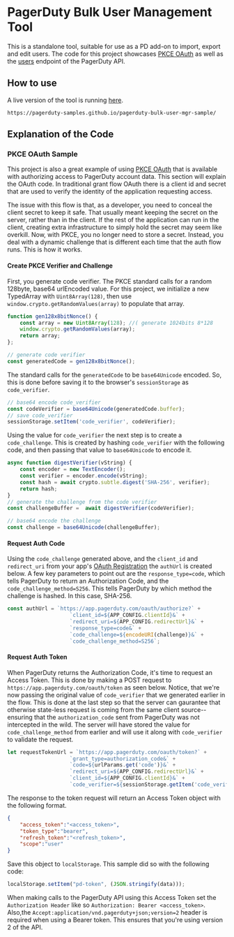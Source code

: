 # PagerDuty Bulk User Management Tool

This is a standalone tool, suitable for use as a PD add-on to import, export and edit users. The code for this project showcases [PKCE OAuth](https://v2.developer.pagerduty.com/docs/oauth-2-functionality-pkce) as well as the [users](https://api-reference.pagerduty.com/#!/Users/get_users) endpoint of the PagerDuty API.

## How to use
A live version of the tool is running [here](https://pagerduty-samples.github.io/pagerduty-bulk-user-mgr-sample/).
```
https://pagerduty-samples.github.io/pagerduty-bulk-user-mgr-sample/
```
## Explanation of the Code

### PKCE OAuth Sample
This project is also a great example of using [PKCE OAuth](https://oauth.net/2/pkce/) that is available with authorizing access to PagerDuty account data. This section will explain the OAuth code. In traditional grant flow OAuth there is a client id and secret that are used to verify the identity of the application requesting access.

The issue with this flow is that, as a developer, you need to conceal the client secret to keep it safe. That usually meant keeping the secret on the server, rather than in the client. If the rest of the application can run in the client, creating extra infrastructure to simply hold the secret may seem like overkill. Now, with PKCE, you no longer need to store a secret. Instead, you deal with a dynamic challenge that is different each time that the auth flow runs. This is how it works.

#### Create PKCE Verifier and Challenge
First, you generate code verifier. The PKCE standard calls for a random 128byte, base64 urlEncoded value. For this project, we initialize a new TypedArray with `Uint8Array(128)`, then use `window.crypto.getRandomValues(array)` to populate that array. 

```javascript
function gen128x8bitNonce() {
    const array = new Uint8Array(128); //( generate 1024bits 8*128
    window.crypto.getRandomValues(array);
    return array;
};

// generate code verifier
const generatedCode = gen128x8bitNonce();
```


The standard calls for the `generatedCode` to be `base64Unicode` encoded. So, this is done before saving it to the browser's `sessionStorage` as `code_verifier`.

```javascript
// base64 encode code_verifier
const codeVerifier = base64Unicode(generatedCode.buffer);        
// save code_verifier
sessionStorage.setItem('code_verifier', codeVerifier);
```

Using the value for `code_verifier` the next step is to create a `code_challenge`. This is created by hashing `code_verifier` with the following code, and then  passing that value to `base64Unicode` to encode it.

```javascript
async function digestVerifier(vString) {
    const encoder = new TextEncoder();
    const verifier = encoder.encode(vString);
    const hash = await crypto.subtle.digest('SHA-256', verifier);
    return hash;
}
// generate the challenge from the code verifier
const challengeBuffer =  await digestVerifier(codeVerifier);

// base64 encode the challenge
const challenge = base64Unicode(challengeBuffer); 
```

#### Request Auth Code
Using the `code_challenge` generated above, and the `client_id` and `redirect_uri` from your app's [OAuth Registration](https://v2.developer.pagerduty.com/docs/oauth-2-functionality) the `authUrl` is created below. A few key parameters to point out are the `response_type=code`, which tells PagerDuty to return an Authorization Code, and the `code_challenge_method=S256`. This tells PagerDuty by which method the challenge is hashed. In this case, SHA-256.

```javascript
const authUrl = `https://app.pagerduty.com/oauth/authorize?` +
                    `client_id=${APP_CONFIG.clientId}&` +
                    `redirect_uri=${APP_CONFIG.redirectUrl}&` + 
                    `response_type=code&` +
                    `code_challenge=${encodeURI(challenge)}&` + 
                    `code_challenge_method=S256`;
```



#### Request Auth Token
When PagerDuty returns the Authorization Code, it's time to request an Access Token. This is done by making a POST request to `https://app.pagerduty.com/oauth/token` as seen below. Notice, that we're now passing the original value of `code_verifier` that we generated earlier in the flow. This is done at the last step so that the server can gaurantee that otherwise state-less request is coming from the same client source--ensuring that the `authorization_code` sent from PagerDuty was not intercepted in the wild. The server will have stored the value for `code_challenge_method` from earlier and will use it along with `code_verifier` to validate the request.

```javascript
let requestTokenUrl = `https://app.pagerduty.com/oauth/token?` + 
                    `grant_type=authorization_code&` + 
                    `code=${urlParams.get('code')}&` +
                    `redirect_uri=${APP_CONFIG.redirectUrl}&` + 
                    `client_id=${APP_CONFIG.clientId}&` + 
                    `code_verifier=${sessionStorage.getItem('code_verifier')}`;
```
The response to the token request will return an Access Token object  with the following format.

```json        
{
    "access_token":"<access_token>",
    "token_type":"bearer",
    "refresh_token":"<refresh_token>",
    "scope":"user"
}
```
Save this object to `localStorage`. This sample did so with the following code:

```javascript 
localStorage.setItem("pd-token", (JSON.stringify(data)));
```

When making calls to the PagerDuty API using this Access Token set the  `Authorization Header` like so `Authorization: Bearer <access_token>`. Also,the `Accept:application/vnd.pagerduty+json;version=2` header is required when using a Bearer token. This ensures that you're using version 2 of the API.